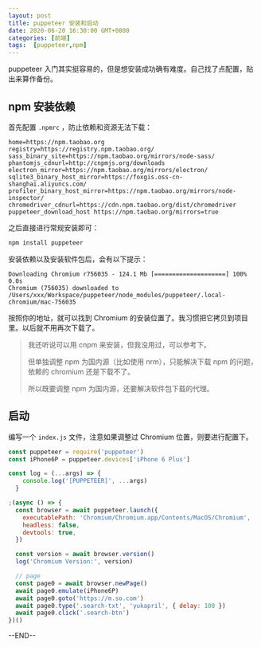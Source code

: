 ```yaml
---
layout: post
title: puppeteer 安装和启动 
date: 2020-06-20 16:30:00 GMT+0800
categories: [前端]
tags:  [puppeteer,npm]
---
```


puppeteer 入门其实挺容易的，但是想安装成功确有难度。自己找了点配置，贴出来算作备份。

<!-- more -->

## npm 安装依赖

首先配置 `.npmrc` ，防止依赖和资源无法下载：

```
home=https://npm.taobao.org
registry=https://registry.npm.taobao.org/
sass_binary_site=https://npm.taobao.org/mirrors/node-sass/
phantomjs_cdnurl=http://cnpmjs.org/downloads
electron_mirror=https://npm.taobao.org/mirrors/electron/
sqlite3_binary_host_mirror=https://foxgis.oss-cn-shanghai.aliyuncs.com/
profiler_binary_host_mirror=https://npm.taobao.org/mirrors/node-inspector/
chromedriver_cdnurl=https://cdn.npm.taobao.org/dist/chromedriver
puppeteer_download_host https://npm.taobao.org/mirrors=true
```

之后直接进行常规安装即可：

```bash
npm install puppeteer
```

安装依赖以及安装软件包后，会有以下提示：

```
Downloading Chromium r756035 - 124.1 Mb [====================] 100% 0.0s
Chromium (756035) downloaded to /Users/xxx/Workspace/puppeteer/node_modules/puppeteer/.local-chromium/mac-756035
```

按照你的地址，就可以找到 Chromium 的安装位置了。我习惯把它拷贝到项目里。以后就不用再次下载了。

> 我还听说可以用 cnpm 来安装，但我没用过，可以参考下。
>
> 但单独调整 npm 为国内源（比如使用 nrm），只能解决下载 npm 的问题，依赖的 chromium 还是下载不了。
>
> 所以既要调整 npm 为国内源，还要解决软件包下载的代理。

## 启动

编写一个 `index.js` 文件，注意如果调整过 Chromium 位置，则要进行配置下。

```jsx
const puppeteer = require('puppeteer')
const iPhone6P = puppeteer.devices['iPhone 6 Plus']

const log = (...args) => {
    console.log('[PUPPETEER]', ...args)
  }

;(async () => {
  const browser = await puppeteer.launch({
    executablePath: 'Chromium/Chromium.app/Contents/MacOS/Chromium',
    headless: false,
    devtools: true,
  })

  const version = await browser.version()
  log('Chromium Version:', version)

  // page
  const page0 = await browser.newPage()
  await page0.emulate(iPhone6P)
  await page0.goto('https://m.so.com')
  await page0.type('.search-txt', 'yukapril', { delay: 100 })
  await page0.click('.search-btn')
})()
```



--END--
